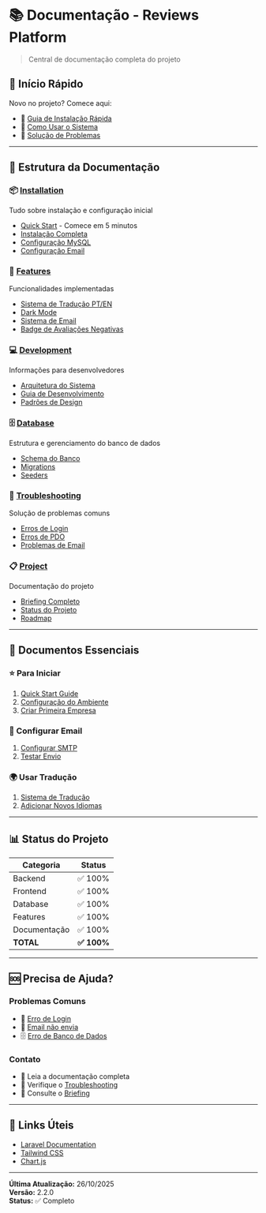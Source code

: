 # 📚 Documentação - Reviews Platform

> Central de documentação completa do projeto

## 🚀 Início Rápido

Novo no projeto? Comece aqui:
- 📖 [Guia de Instalação Rápida](installation/quick-start.md)
- 🎯 [Como Usar o Sistema](installation/how-to-use.md)
- 🔧 [Solução de Problemas](troubleshooting/README.md)

---

## 📂 Estrutura da Documentação

### 📦 [Installation](installation/)
Tudo sobre instalação e configuração inicial
- [Quick Start](installation/quick-start.md) - Comece em 5 minutos
- [Instalação Completa](installation/installation-guide.md)
- [Configuração MySQL](installation/mysql-setup.md)
- [Configuração Email](installation/email-setup.md)

### 🎨 [Features](features/)
Funcionalidades implementadas
- [Sistema de Tradução PT/EN](features/translation-system.md)
- [Dark Mode](features/dark-mode.md)
- [Sistema de Email](features/email-notifications.md)
- [Badge de Avaliações Negativas](features/negative-reviews-badge.md)

### 💻 [Development](development/)
Informações para desenvolvedores
- [Arquitetura do Sistema](development/architecture.md)
- [Guia de Desenvolvimento](development/development-guide.md)
- [Padrões de Design](development/design-patterns.md)

### 🗄️ [Database](database/)
Estrutura e gerenciamento do banco de dados
- [Schema do Banco](database/schema.md)
- [Migrations](database/migrations.md)
- [Seeders](database/seeders.md)

### 🔧 [Troubleshooting](troubleshooting/)
Solução de problemas comuns
- [Erros de Login](troubleshooting/login-errors.md)
- [Erros de PDO](troubleshooting/pdo-errors.md)
- [Problemas de Email](troubleshooting/email-issues.md)

### 📋 [Project](project/)
Documentação do projeto
- [Briefing Completo](project/briefing.md)
- [Status do Projeto](project/status.md)
- [Roadmap](project/roadmap.md)

---

## 🎯 Documentos Essenciais

### ⭐ Para Iniciar
1. [Quick Start Guide](installation/quick-start.md)
2. [Configuração do Ambiente](installation/installation-guide.md)
3. [Criar Primeira Empresa](features/companies-management.md)

### 📧 Configurar Email
1. [Configurar SMTP](installation/email-setup.md)
2. [Testar Envio](troubleshooting/email-issues.md)

### 🌍 Usar Tradução
1. [Sistema de Tradução](features/translation-system.md)
2. [Adicionar Novos Idiomas](development/translation-guide.md)

---

## 📊 Status do Projeto

| Categoria | Status |
|-----------|--------|
| Backend | ✅ 100% |
| Frontend | ✅ 100% |
| Database | ✅ 100% |
| Features | ✅ 100% |
| Documentação | ✅ 100% |
| **TOTAL** | **✅ 100%** |

---

## 🆘 Precisa de Ajuda?

### Problemas Comuns
- 🔐 [Erro de Login](troubleshooting/login-errors.md)
- 📧 [Email não envia](troubleshooting/email-issues.md)
- 🗄️ [Erro de Banco de Dados](troubleshooting/pdo-errors.md)

### Contato
- 📖 Leia a documentação completa
- 🐛 Verifique o [Troubleshooting](troubleshooting/README.md)
- 📝 Consulte o [Briefing](project/briefing.md)

---

## 🔗 Links Úteis

- [Laravel Documentation](https://laravel.com/docs)
- [Tailwind CSS](https://tailwindcss.com)
- [Chart.js](https://www.chartjs.org)

---

**Última Atualização:** 26/10/2025  
**Versão:** 2.2.0  
**Status:** ✅ Completo

